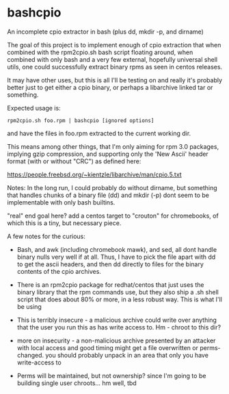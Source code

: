 # bashcpio
An incomplete cpio extractor in bash (plus dd, mkdir -p, and dirname)


The goal of this project is to implement enough of cpio extraction that
when combined with the rpm2cpio.sh bash script floating around, when combined 
with only bash and a very few external, hopefully universal shell utils, one
could successfully extract binary rpms as seen in centos releases.

It may have other uses, but this is all I'll be testing on and really it's
probably better just to get either a cpio binary, or perhaps a libarchive 
linked tar or something.

Expected usage is:

    rpm2cpio.sh foo.rpm | bashcpio [ignored options] 

and have the files in foo.rpm extracted to the current working dir.

This means among other things, that I'm only aiming for rpm 3.0 packages,
implying gzip compression, and supporting only the 'New Ascii' header
format (with or without "CRC") as defined here:

https://people.freebsd.org/~kientzle/libarchive/man/cpio.5.txt




Notes:  In the long run, I could probably do without dirname, but something
that handles chunks of a binary file (dd) and mkdir (-p) dont seem to be 
implementable with only bash builtins.

"real" end goal here?  add a centos target to "crouton" for chromebooks,
of which this is a tiny, but necessary piece.


A few notes for the curious:

*   Bash, and awk (including chromebook mawk), and sed, all dont handle
binary nulls very well if at all.  Thus, I have to pick the file apart
with dd to get the ascii headers, and then dd directly to files for the
binary contents of the cpio archives.

*   There is an rpm2cpio package for redhat/centos that just uses the 
binary library that the rpm commands use, but they also ship a .sh 
shell script that does about 80% or more, in a less robust way.  This is 
what I'll be using

*   This is terribly insecure - a malicious archive could write over anything
that the user you run this as has write access to. Hm - chroot to this dir?

* more on insecurity - a non-malicious archive presented by an attacker with local access and good timing might get a file overwritten or perms-changed. you should probably unpack in an area that only you have write-access to 

*   Perms will be maintained, but not ownership?  since I'm going to be building single user chroots... hm well, tbd

